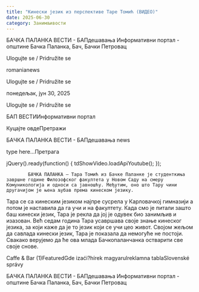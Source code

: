 ```yaml
---
title: "Кинески језик из перспективе Таре Томић (ВИДЕО)"
date: 2025-06-30
category: Занимљивости
---
```


БАЧКА ПАЛАНКА ВЕСТИ - БАПдешавања Информативни портал - општине Бачка Паланка, Бач, Бачки Петровац

Ulogujte se / Pridružite se

romanianews

Ulogujte se / Pridružite se

понедељак, јун 30, 2025

Ulogujte se / Pridružite se

БАП ВЕСТИИнформативни портал

Куцајте овдеПретражи

БАЧКА ПАЛАНКА ВЕСТИ - БАПдешавања news

type here...Претрага

jQuery().ready(function() {
                            tdShowVideo.loadApiYoutube(); 
                        });
                        
                    
            БАЧКА ПАЛАНКА – Тара Томић из Бачке Паланке је студенткиња завршне године Филозофског факултета у Новом Саду на смеру Комуникологија и односи са јавношћу. Међутим, оно што Тару чини другачијом је њена љубав према кинеском језику. 

Тара се са кинеским језиком најпре сусрела у Карловачкој гимназији а потом је наставила да га учи и на факултету. Када смо је питали зашто баш кинески језик, Тара је рекла да јој је одувек био занимљив и изазован. Већ седам година Тара усавршава своје знање кинеског језика, за који каже да је то језик који се учи цео живот.
Својом жељом да савлада кинески језик, Тара је показала да немогуће не постоји. Свакако верујемо да ће ова млада Бачкопаланчанка остварити све своје снове.

Caffe & Bar (1)FeaturedGde izaći?hírek magyarulreklamna tablaSlovenské správy

БАЧКА ПАЛАНКА ВЕСТИ - БАПдешавања Информативни портал - општине Бачка Паланка, Бач, Бачки Петровац
